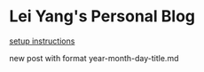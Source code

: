 # Lei Yang's Personal Blog

[setup instructions](https://www.smashingmagazine.com/2014/08/build-blog-jekyll-github-pages/)

new post with format year-month-day-title.md
